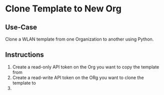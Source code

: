 # Clone Template to New Org #

## Use-Case ##

Clone a WLAN template from one Organization to another using Python.

## Instructions ##

1. Create a read-only API token on the Org you want to copy the template from
2. Create a read-write API token on the ORg you want to clone the template to
3. 